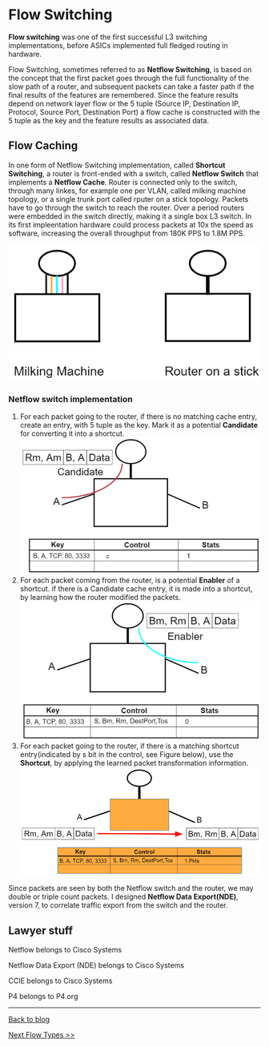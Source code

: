 # Flow Switching
__Flow switching__ was one of the first successful L3 switching implementations, before ASICs implemented full fledged routing in hardware.

Flow Switching, sometimes referred to as __Netflow Switching__, is based on the concept that the first packet goes through the full functionality 
of the slow path of a router, and subsequent packets can take a faster path if the final results of the features are remembered. 
Since the feature results depend on network layer flow or the 5 tuple (Source IP, Destination IP, Protocol, Source Port, Destination Port) 
a flow cache is constructed with the 5 tuple as the key and the feature results as associated data.

## Flow Caching
In one form of Netflow Switching implementation, called __Shortcut Switching__, a router is front-ended with a switch, 
called __Netflow Switch__ that implements a __Netflow Cache__. Router is connected only to the switch, through many linkes, for example one per VLAN, called milking machine topology, or a single trunk port called rputer on a stick topology. Packets have to go through the switch to reach the router. Over a period routers were embedded in the switch directly, making it a single box L3 switch. In its first impleentation hardware could process packets at 10x the speed as software, increasing the overall throughput from 180K PPS to 1.8M PPS.

![Router On A Stick](https://github.com/VenkatPullela/blogs/blob/main/assets/roast.png)

### Netflow switch implementation
1. For each packet going to the router, if there is no matching cache entry, create an entry, with 5 tuple as the key. Mark it as a potential __Candidate__ for converting it into a shortcut.
![Candidate](https://github.com/VenkatPullela/blogs/blob/main/assets/candidate.png)
2. For each packet coming from the router, is a potential __Enabler__ of a shortcut. if there is a Candidate cache entry, it is made into a shortcut, by learning how the router modified the packets. 
![Enabler](https://github.com/VenkatPullela/blogs/blob/main/assets/enabler.png)
3. For each packet going to the router, if there is a matching shortcut entry(indicated by s bit in the control, see Figure below), use the __Shortcut__, by applying the learned packet transformation information.
![Shortcut](https://github.com/VenkatPullela/blogs/blob/main/assets/shortcut.png)

Since packets are seen by both the Netflow switch and the router, we may double or triple count packets. 
I designed __Netflow Data Export(NDE)__, version 7, to correlate traffic export from the switch and the router. 

## Lawyer stuff
Netflow belongs to Cisco Systems

Netflow Data Export (NDE) belongs to Cisco Systems

CCIE belongs to Cisco Systems

P4 belongs to P4.org

---

[ Back to blog](https://github.com/VenkatPullela/blogs/blob/main/README.md#flow-switching-caching-aging-and-tracking)

[Next Flow Types >> ](https://github.com/VenkatPullela/blogs/blob/main/flow_types.md)
